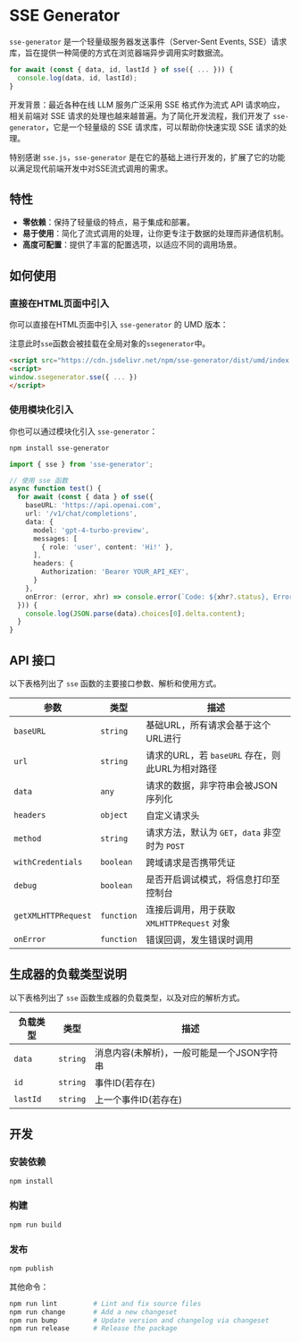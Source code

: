 # SSE Generator

`sse-generator` 是一个轻量级服务器发送事件（Server-Sent Events, SSE）请求库，旨在提供一种简便的方式在浏览器端异步调用实时数据流。

```typescript
for await (const { data, id, lastId } of sse({ ... })) {
  console.log(data, id, lastId);
}
```

开发背景：最近各种在线 LLM 服务广泛采用 SSE 格式作为流式 API 请求响应，相关前端对 SSE 请求的处理也越来越普遍。为了简化开发流程，我们开发了 `sse-generator`，它是一个轻量级的 SSE 请求库，可以帮助你快速实现 SSE 请求的处理。

特别感谢 `sse.js`，`sse-generator` 是在它的基础上进行开发的，扩展了它的功能以满足现代前端开发中对SSE流式调用的需求。

## 特性

- **零依赖**：保持了轻量级的特点，易于集成和部署。
- **易于使用**：简化了流式调用的处理，让你更专注于数据的处理而非通信机制。
- **高度可配置**：提供了丰富的配置选项，以适应不同的调用场景。

## 如何使用

### 直接在HTML页面中引入

你可以直接在HTML页面中引入 `sse-generator` 的 UMD 版本：

注意此时`sse`函数会被挂载在全局对象的`ssegenerator`中。

```html
<script src="https://cdn.jsdelivr.net/npm/sse-generator/dist/umd/index.js"></script>
<script>
window.ssegenerator.sse({ ... })
</script>
```

### 使用模块化引入

你也可以通过模块化引入 `sse-generator`：

```bash
npm install sse-generator
```

```typescript
import { sse } from 'sse-generator';

// 使用 sse 函数
async function test() {
  for await (const { data } of sse({
    baseURL: 'https://api.openai.com',
    url: '/v1/chat/completions',
    data: {
      model: 'gpt-4-turbo-preview',
      messages: [
        { role: 'user', content: 'Hi!' },
      ],
      headers: {
        Authorization: 'Bearer YOUR_API_KEY',
      }
    },
    onError: (error, xhr) => console.error(`Code: ${xhr?.status}, Error: ${error}`),
  })) {
    console.log(JSON.parse(data).choices[0].delta.content);
  }
}
```

## API 接口

以下表格列出了 `sse` 函数的主要接口参数、解析和使用方式。

| 参数             | 类型                        | 描述                                                  |
| ---------------- | --------------------------- | ----------------------------------------------------- |
| `baseURL`        | `string`                    | 基础URL，所有请求会基于这个URL进行                     |
| `url`            | `string`                    | 请求的URL，若 `baseURL` 存在，则此URL为相对路径        |
| `data`           | `any`                       | 请求的数据，非字符串会被JSON序列化                    |
| `headers`        | `object`                    | 自定义请求头                                          |
| `method`         | `string`                    | 请求方法，默认为 `GET`，`data` 非空时为 `POST`        |
| `withCredentials`| `boolean`                   | 跨域请求是否携带凭证                                  |
| `debug`          | `boolean`                   | 是否开启调试模式，将信息打印至控制台                   |
| `getXMLHTTPRequest` | `function`               | 连接后调用，用于获取 `XMLHTTPRequest` 对象            |
| `onError`        | `function`                  | 错误回调，发生错误时调用                              |

## 生成器的负载类型说明

以下表格列出了 `sse` 函数生成器的负载类型，以及对应的解析方式。

| 负载类型         | 类型                       | 描述                                                  |
| ---------------- | -------------------------- | ----------------------------------------------------- |
| `data`           | `string`                   | 消息内容(未解析)，一般可能是一个JSON字符串              |
| `id`             | `string`                   | 事件ID(若存在)                                        |
| `lastId`         | `string`                   | 上一个事件ID(若存在)                                  |

## 开发

### 安装依赖

```bash
npm install
```

### 构建

```bash
npm run build
```

### 发布

```bash
npm publish
```

其他命令：

```bash
npm run lint         # Lint and fix source files
npm run change       # Add a new changeset
npm run bump         # Update version and changelog via changeset
npm run release      # Release the package
```
